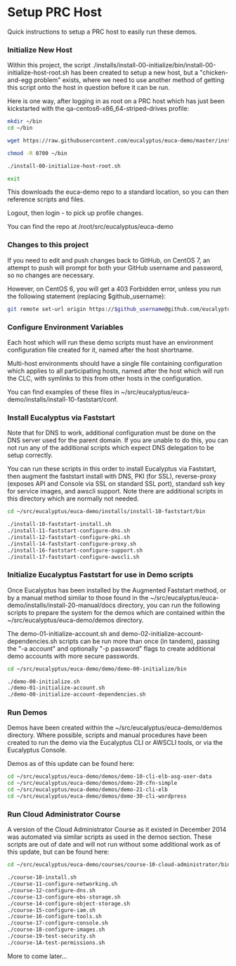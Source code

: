# Setup PRC Host

Quick instructions to setup a PRC host to easily run these demos.

### Initialize New Host

Within this project, the script ./installs/install-00-initialize/bin/install-00-initialize-host-root.sh
has been created to setup a new host, but a "chicken-and-egg problem" exists, where
we need to use another method of getting this script onto the host in question
before it can be run.

Here is one way, after logging in as root on a PRC host which has just been
kickstarted with the qa-centos6-x86_64-striped-drives profile:

```bash
mkdir ~/bin
cd ~/bin

wget https://raw.githubusercontent.com/eucalyptus/euca-demo/master/installs/install-00-initialize/bin/install-00-initialize-host-root.sh

chmod -R 0700 ~/bin

./install-00-initialize-host-root.sh

exit
```
    
This downloads the euca-demo repo to a standard location, so you can then reference
scripts and files.

Logout, then login - to pick up profile changes.

You can find the repo at /root/src/eucalyptus/euca-demo

### Changes to this project

If you need to edit and push changes back to GitHub, on CentOS 7, an attempt to push
will prompt for both your GitHub username and password, so no changes are necessary.

However, on CentOS 6, you will get a 403 Forbidden error, unless you run the following
statement (replacing $github_username):

```bash
git remote set-url origin https://$github_username@github.com/eucalyptus/euca-demo.git
```

### Configure Environment Variables

Each host which will run these demo scripts must have an environment configuration
file created for it, named after the host shortname.

Multi-host environments should have a single file containing configuration which
applies to all participating hosts, named after the host which will run the CLC,
with symlinks to this from other hosts in the configuration.

You can find examples of these files in ~/src/eucalyptus/euca-demo/installs/install-10-faststart/conf.

### Install Eucalyptus via Faststart

Note that for DNS to work, additional configuration must be done on the DNS server
used for the parent domain. If you are unable to do this, you can not run any of
the additional scripts which expect DNS delegation to be setup correctly.

You can run these scripts in this order to install Eucalyptus via Faststart, then
augment the faststart install with DNS, PKI (for SSL), reverse-proxy (exposes
API and Console via SSL on standard SSL port), standard ssh key for service images,
and awscli support. Note there are additional scripts in this directory which are
normally not needed.

```bash
cd ~/src/eucalyptus/euca-demo/installs/install-10-faststart/bin

./install-10-faststart-install.sh
./install-11-faststart-configure-dns.sh
./install-12-faststart-configure-pki.sh
./install-14-faststart-configure-proxy.sh
./install-16-faststart-configure-support.sh
./install-17-faststart-configure-awscli.sh
```

### Initialize Eucalyptus Faststart for use in Demo scripts

Once Eucalyptus has been installed by the Augmented Faststart method, or by a manual method
similar to those found in the ~/src/eucalyptus/euca-demo/installs/install-20-manual/docs
directory, you can run the following scripts to prepare the system for the demos which are
contained within the ~/src/eucalyptus/euca-demo/demos directory.

The demo-01-initialize-account.sh and demo-02-initialize-account-dependencies.sh scripts can
be run more than once (in tandem), passing the "-a account" and optionally "-p password"
flags to create additional demo accounts with more secure passwords.

```bash
cd ~/src/eucalyptus/euca-demo/demo/demo-00-initialize/bin

./demo-00-initialize.sh
./demo-01-initialize-account.sh
./demo-00-initialize-account-dependencies.sh
```

### Run Demos

Demos have been created within the ~/src/eucalyptus/euca-demo/demos directory. Where
possible, scripts and manual procedures have been created to run the demo via the Eucalyptus
CLI or AWSCLI tools, or via the Eucalyptus Console.

Demos as of this update can be found here:

```bash
cd ~/src/eucalyptus/euca-demo/demos/demo-10-cli-elb-asg-user-data
cd ~/src/eucalyptus/euca-demo/demos/demo-20-cfn-simple
cd ~/src/eucalyptus/euca-demo/demos/demo-21-cli-elb
cd ~/src/eucalyptus/euca-demo/demos/demo-30-cli-wordpress
```

### Run Cloud Administrator Course

A version of the Cloud Administrator Course as it existed in December 2014 was automated
via similar scripts as used in the demos section. These scripts are out of date and will
not run without some additional work as of this update, but can be found here:

```bash
cd ~/src/eucalyptus/euca-demo/courses/course-10-cloud-administrator/bin

./course-10-install.sh
./course-11-configure-networking.sh
./course-12-configure-dns.sh
./course-13-configure-ebs-storage.sh
./course-14-configure-object-storage.sh
./course-15-configure-iam.sh
./course-16-configure-tools.sh
./course-17-configure-console.sh
./course-18-configure-images.sh
./course-19-test-security.sh
./course-1A-test-permissions.sh
```

More to come later...

